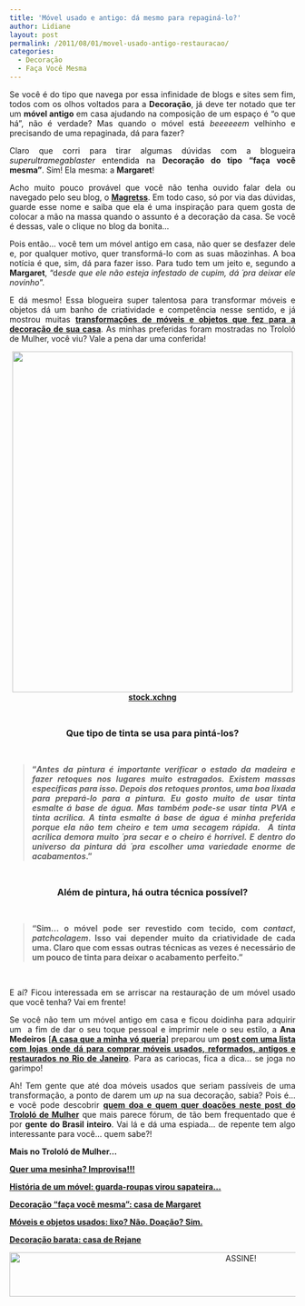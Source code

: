 ```yaml
---
title: 'Móvel usado e antigo: dá mesmo para repaginá-lo?'
author: Lidiane
layout: post
permalink: /2011/08/01/movel-usado-antigo-restauracao/
categories:
  - Decoração
  - Faça Você Mesma
---
```

<p style="text-align: justify;">
  Se você é do tipo que navega por essa infinidade de blogs e sites sem fim, todos com os olhos voltados para a <strong>Decoração</strong>, já deve ter notado que ter um <strong>móvel antigo</strong> em casa ajudando na composição de um espaço é “o que há”, não é verdade? Mas quando o móvel está <em>beeeeeem</em> velhinho e precisando de uma repaginada, dá para fazer?
</p>

<p style="text-align: justify;" align="justify">
  Claro que corri para tirar algumas dúvidas com a blogueira <em>superultramegablaster</em> entendida na <strong>Decoração do tipo “faça você mesma”</strong>. Sim! Ela mesma: a <strong>Margaret</strong>!
</p>

<!--more-->

<p align="justify">
  Acho muito pouco provável que você não tenha ouvido falar dela ou navegado pelo seu blog, o <strong><a href="http://www.margaretss.com.br/" target="_blank" rel="noopener noreferrer">Magretss</a></strong>. Em todo caso, só por via das dúvidas, guarde esse nome e saiba que ela é uma inspiração para quem gosta de colocar a mão na massa quando o assunto é a decoração da casa. Se você é dessas, vale o clique no blog da bonita…
</p>

<p align="justify">
  Pois então… você tem um móvel antigo em casa, não quer se desfazer dele e, por qualquer motivo, quer transformá-lo com as suas mãozinhas. A boa notícia é que, sim, dá para fazer isso. Para tudo tem um jeito e, segundo a <strong>Margaret</strong>, “d<em>esde que ele não esteja infestado de cupim, dá ´pra deixar ele novinho</em>”.
</p>

<p align="justify">
  E dá mesmo! Essa blogueira super talentosa para transformar móveis e objetos dá um banho de criatividade e competência nesse sentido, e já mostrou muitas <strong><a href="http://www.trololodemulher.com.br/2011/05/09/decoracao-reciclagem/">transformações de móveis e objetos que fez para a decoração de sua casa</a></strong>. As minhas preferidas foram mostradas no Trololó de Mulher, você viu? Vale a pena dar uma conferida!
</p>

<p align="center">
  <a href="https://www.trololodemulher.com.br/2011/07/moves-antigos-usados-restauracao.jpg"><img class="alignnone size-full wp-image-6690" title="móves antigos usados restauração" src="https://www.trololodemulher.com.br/2011/07/moves-antigos-usados-restauracao.jpg" alt="" width="494" height="600" /></a><br /> <strong><a href="http://www.sxc.hu/" target="_blank" rel="noopener noreferrer">stock.xchng</a></strong>
</p>

&nbsp;

<p align="center">
  <strong><span style="font-size: medium;">Que tipo de tinta se usa para pintá-los?</span></strong>
</p>

&nbsp;

> <p align="justify">
>   <strong>“<em>Antes da pintura é importante verificar o estado da madeira e fazer retoques nos lugares muito estragados. Existem massas específicas para isso. Depois dos retoques prontos, uma boa lixada para prepará-lo para a pintura. Eu gosto muito de usar tinta esmalte á base de água. Mas também pode-se usar tinta PVA e tinta acrilica. A tinta esmalte á base de água é minha preferida porque ela não tem cheiro e tem uma secagem rápida.  A tinta acrílica demora muito ´pra secar e o cheiro é horrível. E dentro do universo da pintura dá ´pra escolher uma variedade enorme de acabamentos</em>.”</strong>
> </p>

&nbsp;

<p align="center">
  <strong><span style="font-size: medium;">Além de pintura, há outra técnica possível?</span></strong>
</p>

&nbsp;

> <p align="justify">
>   <strong>“Sim&#8230; o móvel pode ser revestido com tecido, com <em>contact</em>, <em>patchcolagem</em>. Isso vai depender muito da criatividade de cada uma. Claro que com essas outras técnicas as vezes é necessário de um pouco de tinta para deixar o acabamento perfeito.”</strong>
> </p>

&nbsp;

<p align="justify">
  E aí? Ficou interessada em se arriscar na restauração de um móvel usado que você tenha? Vai em frente!
</p>

<p align="justify">
  Se você não tem um móvel antigo em casa e ficou doidinha para adquirir um  a fim de dar o seu toque pessoal e imprimir nele o seu estilo, a <strong>Ana Medeiros</strong> [<strong><a href="http://www.acasaqueaminhavoqueria.com/" target="_blank" rel="noopener noreferrer">A casa que a minha vó queria</a></strong>] preparou um <strong><a href="http://www.acasaqueaminhavoqueria.com/?p=2486" target="_blank" rel="noopener noreferrer">post com uma lista com lojas onde dá para comprar móveis usados, reformados, antigos e restaurados no Rio de Janeiro</a></strong>. Para as cariocas, fica a dica… se joga no garimpo!
</p>

<p align="justify">
  Ah! Tem gente que até doa móveis usados que seriam passíveis de uma transformação, a ponto de darem um <em>up</em> na sua decoração, sabia? Pois é… e você pode descobrir <strong><a href="http://www.trololodemulher.com.br/2009/06/28/moveis-objetos-usados-doacao/">quem doa e quem quer doações neste post do Trololó de Mulher</a></strong> que mais parece fórum, de tão bem frequentado que é por <strong>gente do Brasil inteiro</strong>. Vai lá e dá uma espiada… de repente tem algo interessante para você… quem sabe?!
</p>

<p align="justify">
  <strong>Mais no Trololó de Mulher…</strong>
</p>

<p align="justify">
  <strong><a href="http://www.trololodemulher.com.br/2011/07/12/decoracao-faca-voce-mesma-2/">Quer uma mesinha? Improvisa!!!</a></strong>
</p>

<p align="justify">
  <strong><a href="http://www.trololodemulher.com.br/2011/06/02/decoracao-faca-voce-mesma/">História de um móvel: guarda-roupas virou sapateira…</a></strong>
</p>

<p align="justify">
  <strong><a href="http://www.trololodemulher.com.br/2011/05/09/decoracao-reciclagem/">Decoração “faça você mesma”: casa de Margaret</a></strong>
</p>

<p align="justify">
  <strong><a href="http://www.trololodemulher.com.br/2009/06/28/moveis-objetos-usados-doacao/">Móveis e objetos usados: lixo? Não. Doação? Sim.</a></strong>
</p>

<p align="justify">
  <strong><a href="http://www.trololodemulher.com.br/2011/07/15/decoracao-barata/">Decoração barata: casa de Rejane</a></strong>
</p>

<p align="center">
  <a href="http://feedburner.google.com/fb/a/mailverify?uri=blogBichaFemea&loc=en_US" target="_blank" rel="noopener noreferrer"><img class="alignnone size-full wp-image-10439" src="https://www.trololodemulher.com.br/2014/09/ASSINE.png" alt="ASSINE!" width="800" height="78" /></a>
</p>